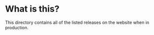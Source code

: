 # What is this?

This directory contains all of the listed releases on the website when in production.
